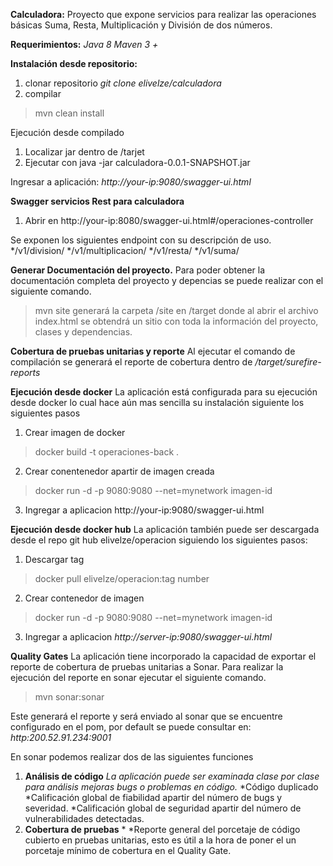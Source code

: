 **Calculadora:**
Proyecto que expone servicios para realizar las operaciones básicas Suma, Resta, Multiplicación y División de dos números.

**Requerimientos:**
*Java 8*
*Maven 3 +*

**Instalación desde repositorio:**
1. clonar repositorio
  *git clone elivelze/calculadora*
2. compilar
  >mvn clean install

Ejecución desde compilado
1. Localizar jar dentro de /tarjet
2. Ejecutar con java -jar calculadora-0.0.1-SNAPSHOT.jar

Ingresar a aplicación:
*http://your-ip:9080/swagger-ui.html*

**Swagger servicios Rest para calculadora**

1. Abrir en http://your-ip:8080/swagger-ui.html#/operaciones-controller

Se exponen los siguientes endpoint con su descripción de uso.
*/v1/division/
*/v1/multiplicacion/
*/v1/resta/
*/v1/suma/

**Generar Documentación del proyecto.**
Para poder obtener la documentación completa del proyecto y depencias se puede realizar con el siguiente comando.
>mvn site
generará la carpeta /site en /target donde al abrir el archivo index.html se obtendrá un sitio con toda la información del proyecto, clases y dependencias.

**Cobertura de pruebas unitarias y reporte**
Al ejecutar el comando de compilación se generará el reporte de cobertura dentro de
*/target/surefire-reports*


**Ejecución desde docker**
La aplicación está configurada para su ejecución desde docker lo cual hace aún mas sencilla su instalación siguiente los siguientes pasos
1. Crear imagen de docker
  >docker build -t operaciones-back .
2. Crear conentenedor apartir de imagen creada
  >docker run -d  -p 9080:9080  --net=mynetwork imagen-id
3. Ingregar a aplicacion
  http://your-ip:9080/swagger-ui.html
  
  
**Ejecución desde docker hub**
La aplicación también puede ser descargada desde el repo git hub elivelze/operacion siguiendo los siguientes pasos:
1. Descargar tag
  >docker pull elivelze/operacion:tag number
  
2. Crear contenedor de imagen
  >docker run -d  -p 9080:9080  --net=mynetwork imagen-id
  
3. Ingregar a aplicacion
  *http://server-ip:9080/swagger-ui.html*



**Quality Gates**
La aplicación tiene incorporado la capacidad de exportar el reporte de cobertura de pruebas unitarias a Sonar. Para realizar la ejecución del reporte en sonar ejecutar el siguiente comando.
>mvn sonar:sonar

Este generará el reporte y será enviado al sonar que se encuentre configurado en el pom, por default se puede consultar en:
*http:200.52.91.234:9001*

En sonar podemos realizar dos de las siguientes funciones
1. **Análisis de código** *La aplicación puede ser examinada clase por clase para análisis mejoras bugs o problemas en código.*
  *Código duplicado
  *Calificación global de fiabilidad apartir del número de bugs y severidad.
  *Calificación global de seguridad apartir del número de vulnerabilidades detectadas.
2. **Cobertura de pruebas** *
  *Reporte general del porcetaje de código cubierto en pruebas unitarias, esto es útil a la hora de poner el un porcetaje mínimo de cobertura en el Quality Gate.



